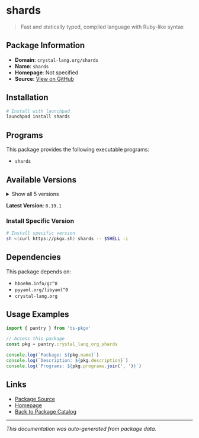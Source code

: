# shards

> Fast and statically typed, compiled language with Ruby-like syntax

## Package Information

- **Domain**: `crystal-lang.org/shards`
- **Name**: `shards`
- **Homepage**: Not specified
- **Source**: [View on GitHub](https://github.com/pkgxdev/pantry/tree/main/projects/crystal-lang.org/shards/package.yml)

## Installation

```bash
# Install with launchpad
launchpad install shards
```

## Programs

This package provides the following executable programs:

- `shards`

## Available Versions

<details>
<summary>Show all 5 versions</summary>

- `0.19.1`, `0.19.0`, `0.18.0`, `0.17.4`, `0.17.3`

</details>

**Latest Version**: `0.19.1`

### Install Specific Version

```bash
# Install specific version
sh <(curl https://pkgx.sh) shards -- $SHELL -i
```

## Dependencies

This package depends on:

- `hboehm.info/gc^8`
- `pyyaml.org/libyaml^0`
- `crystal-lang.org`

## Usage Examples

```typescript
import { pantry } from 'ts-pkgx'

// Access this package
const pkg = pantry.crystal_lang_org_shards

console.log(`Package: ${pkg.name}`)
console.log(`Description: ${pkg.description}`)
console.log(`Programs: ${pkg.programs.join(', ')}`)
```

## Links

- [Package Source](https://github.com/pkgxdev/pantry/tree/main/projects/crystal-lang.org/shards/package.yml)
- [Homepage](#)
- [Back to Package Catalog](../package-catalog.md)

---

*This documentation was auto-generated from package data.*
